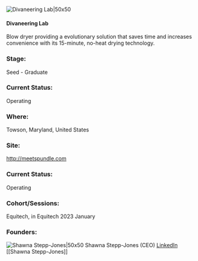 

![Divaneering Lab|50x50](https://apimg.techstars.com/profiles/1673197648752_717557.png)

#### Divaneering Lab
Blow dryer providing a evolutionary solution that saves time and increases convenience with its  15-minute, no-heat drying technology.

### Stage: 
Seed - Graduate 

### Current Status: 
Operating

### Where:
Towson, Maryland, United States

### Site:
http://meetspundle.com





### Current Status: 
Operating

### Cohort/Sessions: 
Equitech, in Equitech 2023 January

### Founders: 

![Shawna Stepp-Jones|50x50]() Shawna Stepp-Jones (CEO) [LinkedIn](https://linkedin.com/in/shawna-stepp-jones-09425a9) [[Shawna Stepp-Jones]]


